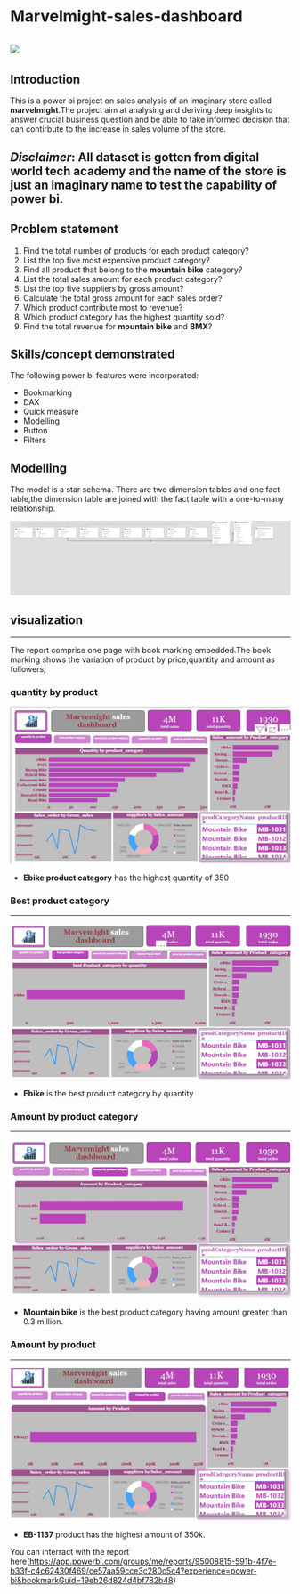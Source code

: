 # Marvelmight-sales-dashboard
![](https://github.com/smartalyst/marvelmight-sales-dashboard/blob/main/salssales.avif)
---
## Introduction

This is a power bi project on sales analysis of an imaginary store called **marvelmight**.The project aim at analysing and deriving deep insights to answer crucial business question and be able to take informed decision that can contirbute to the increase in sales volume of the store.

**_Disclaimer_**: All dataset is gotten from digital world tech academy and the name of the store is just an imaginary name to test the capability of power bi.
---
## Problem statement

1. Find the total number of products for each product category?
2. List the top five most expensive product category?
3. Find all product that belong to the **mountain bike** category?
4. List the total sales amount for each product category?
5. List the top five suppliers by gross amount?
6. Calculate the total gross amount for each sales order?
7. Which product contribute most to revenue?
8. Which product category has the highest quantity sold?
9. Find the total revenue for **mountain bike** and **BMX**?
    
## Skills/concept demonstrated

The following power bi features were incorporated:
- Bookmarking
- DAX
- Quick measure
- Modelling
- Button
- Filters
## Modelling
The model is a star schema.
There are two dimension tables and one fact table,the dimension table are joined with the fact table with a one-to-many  relationship.

![](https://github.com/smartalyst/marvelmight-sales-dashboard/blob/main/marvel%20sd%20model.jpg)

## visualization
---
The report comprise one page with book marking embedded.The book marking shows the variation of product by price,quantity and amount as followers;
### quantity by product

![](https://github.com/smartalyst/marvelmight-sales-dashboard/blob/main/marve%20sd%20quantity%20by%20prod.jpg)
- **Ebike product category** has the highest quantity of 350
  
### Best product category
---
![](https://github.com/smartalyst/marvelmight-sales-dashboard/blob/main/marvel%20sd%20best%20product.jpg)
- **Ebike** is the best product category by quantity

### Amount by product category
---
![](https://github.com/smartalyst/marvelmight-sales-dashboard/blob/main/marvel%20sd%20amount%20by%20prod.jpg)
- **Mountain bike** is the best product category having amount greater than 0.3 million.
  
### Amount by product
---
![](https://github.com/smartalyst/marvelmight-sales-dashboard/blob/main/marvel%20sd%20amout%20%20by%20prod%20cate.jpg)
- **EB-1137** product has the highest amount of 350k.

You can interract with the report here(https://app.powerbi.com/groups/me/reports/95008815-591b-4f7e-b33f-c4c62430f469/ce57aa59cce3c280c5c4?experience=power-bi&bookmarkGuid=19eb26d824d4bf782b48)


